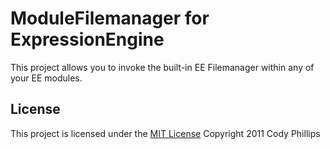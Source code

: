 ModuleFilemanager for ExpressionEngine
==================

This project allows you to invoke the built-in EE Filemanager within any of your EE modules.

## License

This project is licensed under the [MIT License](http://www.opensource.org/licenses/mit-license.php) Copyright 2011 Cody Phillips